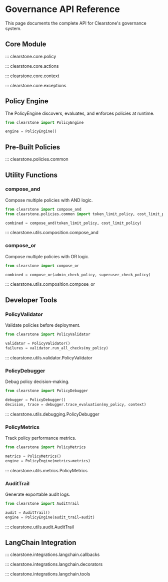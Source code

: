 # Governance API Reference

This page documents the complete API for Clearstone's governance system.

## Core Module

::: clearstone.core.policy

::: clearstone.core.actions

::: clearstone.core.context

::: clearstone.core.exceptions

## Policy Engine

The PolicyEngine discovers, evaluates, and enforces policies at runtime.

```python
from clearstone import PolicyEngine

engine = PolicyEngine()
```

## Pre-Built Policies

::: clearstone.policies.common

## Utility Functions

### compose_and

Compose multiple policies with AND logic.

```python
from clearstone import compose_and
from clearstone.policies.common import token_limit_policy, cost_limit_policy

combined = compose_and(token_limit_policy, cost_limit_policy)
```

::: clearstone.utils.composition.compose_and

### compose_or

Compose multiple policies with OR logic.

```python
from clearstone import compose_or

combined = compose_or(admin_check_policy, superuser_check_policy)
```

::: clearstone.utils.composition.compose_or

## Developer Tools

### PolicyValidator

Validate policies before deployment.

```python
from clearstone import PolicyValidator

validator = PolicyValidator()
failures = validator.run_all_checks(my_policy)
```

::: clearstone.utils.validator.PolicyValidator

### PolicyDebugger

Debug policy decision-making.

```python
from clearstone import PolicyDebugger

debugger = PolicyDebugger()
decision, trace = debugger.trace_evaluation(my_policy, context)
```

::: clearstone.utils.debugging.PolicyDebugger

### PolicyMetrics

Track policy performance metrics.

```python
from clearstone import PolicyMetrics

metrics = PolicyMetrics()
engine = PolicyEngine(metrics=metrics)
```

::: clearstone.utils.metrics.PolicyMetrics

### AuditTrail

Generate exportable audit logs.

```python
from clearstone import AuditTrail

audit = AuditTrail()
engine = PolicyEngine(audit_trail=audit)
```

::: clearstone.utils.audit.AuditTrail

## LangChain Integration

::: clearstone.integrations.langchain.callbacks

::: clearstone.integrations.langchain.decorators

::: clearstone.integrations.langchain.tools

